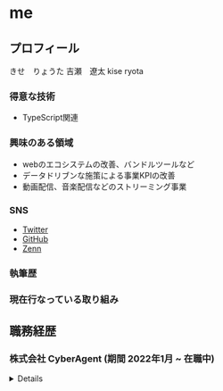 # me
## プロフィール
きせ　りょうた
吉瀬　遼太
kise ryota

### 得意な技術
- TypeScript関連

### 興味のある領域
- webのエコシステムの改善、バンドルツールなど
- データドリブンな施策による事業KPIの改善
- 動画配信、音楽配信などのストリーミング事業

### SNS
- [Twitter](https://twitter.com/kissessenose)
- [GitHub](https://github.com/mmmommm)
- [Zenn](https://zenn.dev/mmomm)

### 執筆歴
### 現在行なっている取り組み

## 職務経歴
### 株式会社 CyberAgent (期間 2022年1月 ~ 在職中)
<details>

#### 概要
フロントエンドの新機能の開発
HTMLのセマンティクス化などにともなうアクセシビリティの向上

バックエンドの新機能の開発

</details>
